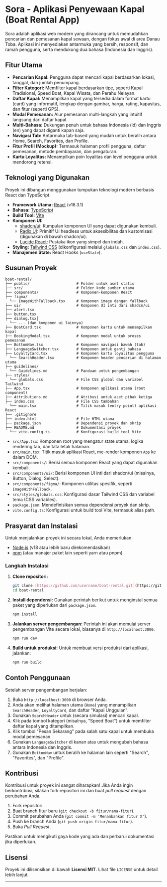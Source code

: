 # Sora - Aplikasi Penyewaan Kapal (Boat Rental App)

Sora adalah aplikasi web modern yang dirancang untuk memudahkan pencarian dan pemesanan kapal sewaan, dengan fokus awal di area Danau Toba. Aplikasi ini menyediakan antarmuka yang bersih, responsif, dan ramah pengguna, serta mendukung dua bahasa (Indonesia dan Inggris).

## Fitur Utama

* **Pencarian Kapal:** Pengguna dapat mencari kapal berdasarkan lokasi, tanggal, dan jumlah penumpang.
* **Filter Kategori:** Memfilter kapal berdasarkan tipe, seperti Kapal Tradisional, Speed Boat, Kapal Wisata, dan Perahu Nelayan.
* **Daftar Kapal:** Menampilkan kapal yang tersedia dalam format kartu (card) yang informatif, lengkap dengan gambar, harga, rating, kapasitas, dan fitur (seperti GPS).
* **Modal Pemesanan:** Alur pemesanan multi-langkah yang intuitif langsung dari daftar kapal.
* **Multi-Bahasa:** Dukungan penuh untuk bahasa Indonesia (id) dan Inggris (en) yang dapat diganti kapan saja.
* **Navigasi Tab:** Antarmuka tab-based yang mudah untuk beralih antara Home, Search, Favorites, dan Profile.
* **Fitur Profil (Mockup):** Termasuk halaman profil pengguna, daftar pemesanan, metode pembayaran, dan pengaturan.
* **Kartu Loyalitas:** Menampilkan poin loyalitas dan level pengguna untuk mendorong retensi.

## Teknologi yang Digunakan

Proyek ini dibangun menggunakan tumpukan teknologi modern berbasis React dan TypeScript.

* **Framework Utama:** [React](https://react.dev/) (v18.3.1)
* **Bahasa:** [TypeScript](https://www.typescriptlang.org/)
* **Build Tool:** [Vite](https://vitejs.dev/)
* **Komponen UI:**
    * [shadcn/ui](https://ui.shadcn.com/): Kumpulan komponen UI yang dapat digunakan kembali.
    * [Radix UI](https://www.radix-ui.com/): Primitif UI headless untuk aksesibilitas dan kustomisasi (digunakan di bawah shadcn/ui).
    * [Lucide React](https://lucide.dev/): Pustaka ikon yang simpel dan indah.
* **Styling:** [Tailwind CSS](https://tailwindcss.com/) (dikonfigurasi melalui `globals.css` dan `index.css`).
* **Manajemen State:** React Hooks (`useState`).

## Susunan Proyek

```
boat-rental/
├── public/                     # Folder untuk aset statis
├── src/                        # Folder kode sumber utama 
├── components/                 # Komponen-komponen React 
├── figma/ 
  └── ImageWithFallback.tsx     # Komponen image dengan fallback 
├── ui/                         # Komponen UI inti dari shadcn/ui 
├── alert.tsx 
├── button.tsx
├── dialog.tsx│
  └── ... (dan komponen ui lainnya) 
├── BoatCard.tsx                # Komponen kartu untuk menampilkan kapal 
├── BookingModal.tsx            # Komponen modal untuk proses pemesanan 
├── BottomNav.tsx               # Komponen navigasi bawah (tab) 
├── LanguageSwitcher.tsx        # Komponen untuk ganti bahasa 
├── LoyaltyCard.tsx             # Komponen kartu loyalitas pengguna 
  └── SearchHeader.tsx          # Komponen header pencarian di halaman utama 
├── guidelines/ 
  └── Guidelines.md             # Panduan untuk pengembangan 
├── styles/ 
  └── globals.css               # File CSS global dan variabel Tailwind 
├── App.tsx                     # Komponen aplikasi utama (root component) 
├── Attributions.md             # Atribusi untuk aset pihak ketiga 
├── index.css                   # File CSS tambahan 
  └── main.tsx                  # Titik masuk (entry point) aplikasi React
├── .gitignore
├── index.html                  # File HTML utama
├── package.json                # Dependensi proyek dan skrip
├── README.md                   # Dokumentasi proyek 
  └── vite.config.ts            # Konfigurasi build tool Vite
```


* `src/App.tsx`: Komponen root yang mengatur state utama, logika rendering tab, dan tata letak halaman.
* `src/main.tsx`: Titik masuk aplikasi React, me-render komponen `App` ke dalam DOM.
* `src/components/`: Berisi semua komponen React yang dapat digunakan kembali.
* `src/components/ui/`: Berisi komponen UI inti dari shadcn/ui (misalnya, Button, Dialog, Select).
* `src/components/figma/`: Komponen utilitas spesifik, seperti `ImageWithFallback`.
* `src/styles/globals.css`: Konfigurasi dasar Tailwind CSS dan variabel tema (CSS variables).
* `package.json`: Mendefinisikan semua dependensi proyek dan skrip.
* `vite.config.ts`: Konfigurasi untuk build tool Vite, termasuk alias path.

## Prasyarat dan Instalasi

Untuk menjalankan proyek ini secara lokal, Anda memerlukan:

* [Node.js](https://nodejs.org/) (v18 atau lebih baru direkomendasikan)
* [npm](https://www.npmjs.com/) (atau manajer paket lain seperti yarn atau pnpm)

### Langkah Instalasi

1.  **Clone repositori:**
    ```bash
    git clone [https://github.com/username/boat-rental.git](https://github.com/username/boat-rental.git)
    cd boat-rental
    ```

2.  **Install dependensi:**
    Gunakan perintah berikut untuk menginstal semua paket yang diperlukan dari `package.json`.
    ```bash
    npm install
    ```

3.  **Jalankan server pengembangan:**
    Perintah ini akan memulai server pengembangan Vite secara lokal, biasanya di `http://localhost:3000`.
    ```bash
    npm run dev
    ```

4.  **Build untuk produksi:**
    Untuk membuat versi produksi dari aplikasi, jalankan:
    ```bash
    npm run build
    ```

## Contoh Penggunaan

Setelah server pengembangan berjalan:

1.  Buka `http://localhost:3000` di browser Anda.
2.  Anda akan melihat halaman utama (`Home`) yang menampilkan `SearchHeader`, `LoyaltyCard`, dan daftar "Kapal Unggulan".
3.  Gunakan `SearchHeader` untuk (secara simulasi) mencari kapal.
4.  Klik pada tombol kategori (misalnya, "Speed Boat") untuk memfilter daftar kapal yang ditampilkan.
5.  Klik tombol "Pesan Sekarang" pada salah satu kapal untuk membuka modal pemesanan.
6.  Gunakan `LanguageSwitcher` di kanan atas untuk mengubah bahasa antara Indonesia dan Inggris.
7.  Gunakan `BottomNav` untuk beralih ke halaman lain seperti "Search", "Favorites", dan "Profile".

## Kontribusi

Kontribusi untuk proyek ini sangat diharapkan! Jika Anda ingin berkontribusi, silakan fork repositori ini dan buat *pull request* dengan perubahan Anda.

1.  Fork repositori.
2.  Buat branch fitur baru (`git checkout -b fitur/nama-fitur`).
3.  Commit perubahan Anda (`git commit -m 'Menambahkan fitur X'`).
4.  Push ke branch Anda (`git push origin fitur/nama-fitur`).
5.  Buka *Pull Request*.

Pastikan untuk mengikuti gaya kode yang ada dan perbarui dokumentasi jika diperlukan.

## Lisensi

Proyek ini dilisensikan di bawah **Lisensi MIT**. Lihat file `LICENSE` untuk detail lebih lanjut.

---

